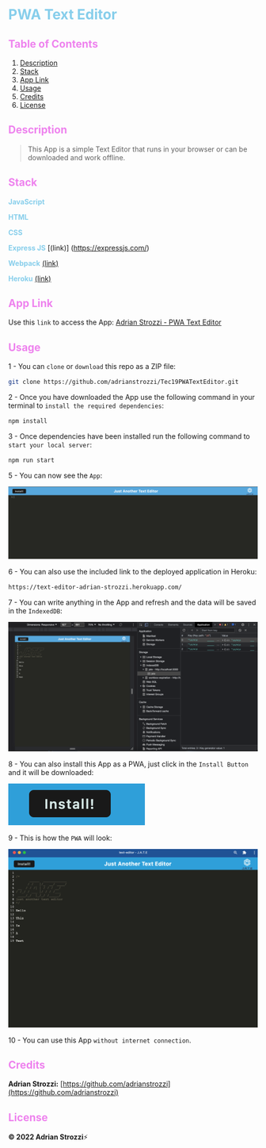 # <span style="color:skyblue">**PWA Text Editor**</span>

## <span style="color:violet">Table of Contents</span>

1. [Description](#Description)
2. [Stack](#Stack)
3. [App Link](#App-Link)
4. [Usage](#Usage)
5. [Credits](#Credits)
6. [License](#License)

## <span style="color:violet">Description</span>

> This App is a simple Text Editor that runs in your browser or can be downloaded and work offline.

## <span style="color:violet">Stack</span>

<span style="color:skyblue">**JavaScript**</span>

<span style="color:skyblue">**HTML**</span>

<span style="color:skyblue">**CSS**</span>

<span style="color:skyblue">**Express JS**</span> [(link)] (https://expressjs.com/)

<span style="color:skyblue">**Webpack**</span> [(link)](https://webpack.js.org/)

<span style="color:skyblue">**Heroku**</span> [(link)](https://www.heroku.com)

## <span style="color:violet">App Link</span>

Use this `link` to access the App: [Adrian Strozzi - PWA Text Editor](https://text-editor-adrian-strozzi.herokuapp.com/)

## <span style="color:violet">Usage</span>

1 - You can `clone` or `download` this repo as a ZIP file:

```sh
git clone https://github.com/adrianstrozzi/Tec19PWATextEditor.git
```

2 - Once you have downloaded the App use the following command in your terminal to `install the required dependencies`:

```sh
npm install
```

3 - Once dependencies have been installed run the following command to `start your local server`:

```sh
npm run start
```

5 - You can now see the `App`:

![mainpage](./readme-images/app.png)

6 - You can also use the included link to the deployed application in Heroku:

```sh
https://text-editor-adrian-strozzi.herokuapp.com/
```

7 - You can write anything in the App and refresh and the data will be saved in the `IndexedDB`:

![mainpage](./readme-images/indexeddb.png)

8 - You can also install this App as a PWA, just click in the `Install Button` and it will be downloaded:

![mainpage](./readme-images/install.png)

9 - This is how the `PWA` will look:

![mainpage](./readme-images/pwa.png)

10 - You can use this App `without internet connection`.

## <span style="color:violet">Credits</span>

**Adrian Strozzi:** [https://github.com/adrianstrozzi](https://github.com/adrianstrozzi)

## <span style="color:violet">License</span>

**© 2022 Adrian Strozzi**:zap:
